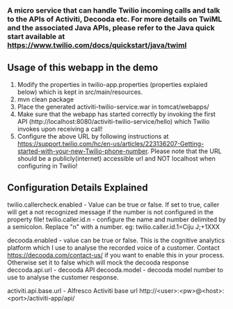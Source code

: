 ### A micro service that can handle Twilio incoming calls and talk to the APIs of Activiti, Decooda etc. For more details on TwiML and the associated Java APIs, please refer to the Java quick start available at https://www.twilio.com/docs/quickstart/java/twiml

## Usage of this webapp in the demo

1. Modify the properties in twilio-app.properties (properties explaied below) which is kept in src/main/resources.
2. mvn clean package
3. Place the generated activiti-twilio-service.war in tomcat/webapps/
4. Make sure that the webapp has started correctly by invoking the first API (http://localhost:8080/activiti-twilio-service/hello) which Twilio invokes upon receiving a call!
5. Configure the above URL by following instructions at https://support.twilio.com/hc/en-us/articles/223136207-Getting-started-with-your-new-Twilio-phone-number. Please note that the URL should be a publicly(internet) accessible url and NOT localhost when configuring in Twilio! 


## Configuration Details Explained

twilio.callercheck.enabled - Value can be true or false. If set to true, caller will get a not recognized message if the number is not configured in the property file!
twilio.caller.id.n - configure the name and number delimited by a semicolon. Replace "n" with a number. eg: twilio.caller.id.1=Ciju J;+1XXX

decooda.enabled - value can be true or false. This is the cognitive analytics platform which I use to analyse the recorded voice of a customer. Contact https://decooda.com/contact-us/ if you want to enable this in your process. Otherwise set it to false which will mock the decooda response
deccoda.api.url - decooda API
decooda.model - decooda model number to use to analyse the customer response.

activiti.api.base.url - Alfresco Activiti base url http://\<user\>:\<pw\>@\<host\>:\<port\>/activiti-app/api/

